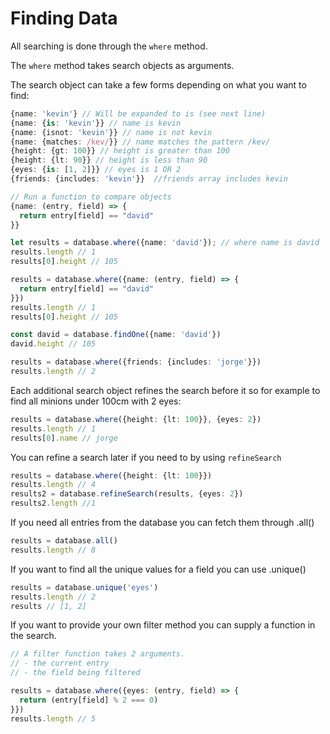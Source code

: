 # Finding Data

All searching is done through the `where` method.

The `where` method takes search objects as arguments.

The search object can take a few forms depending on what you want to find:

```typescript
{name: 'kevin'} // Will be expanded to is (see next line)
{name: {is: 'kevin'}} // name is kevin
{name: {isnot: 'kevin'}} // name is not kevin
{name: {matches: /kev/}} // name matches the pattern /kev/
{height: {gt: 100}} // height is greater than 100
{height: {lt: 90}} // height is less than 90
{eyes: {is: [1, 2]}} // eyes is 1 OR 2
{friends: {includes: 'kevin'}}  //friends array includes kevin

// Run a function to compare objects
{name: (entry, field) => {
  return entry[field] == "david"
}}

let results = database.where({name: 'david'}); // where name is david
results.length // 1
results[0].height // 105

results = database.where({name: (entry, field) => {
  return entry[field] == "david"
}})
results.length // 1
results[0].height // 105

const david = database.findOne({name: 'david'})
david.height // 105

results = database.where({friends: {includes: 'jorge'}})
results.length // 2
```

Each additional search object refines the search before it so for example to find all minions under 100cm with 2 eyes:

```typescript
results = database.where({height: {lt: 100}}, {eyes: 2})
results.length // 1
results[0].name // jorge
```

You can refine a search later if you need to by using `refineSearch`

```typescript
results = database.where({height: {lt: 100}})
results.length // 4
results2 = database.refineSearch(results, {eyes: 2})
results2.length //1
```

If you need all entries from the database you can fetch them through .all()

```typescript
results = database.all()
results.length // 8
```

If you want to find all the unique values for a field you can use .unique()

```javascript
results = database.unique('eyes')
results.length // 2
results // [1, 2]
```

If you want to provide your own filter method you can supply a function in the search.
```typescript
// A filter function takes 2 arguments.
// - the current entry
// - the field being filtered

results = database.where({eyes: (entry, field) => {
  return (entry[field] % 2 === 0)
}})
results.length // 5
 ```
